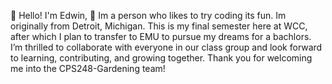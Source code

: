 👋 Hello! I'm Edwin,
👀 Im a person who likes to try coding its fun. Im originally from Detroit, Michigan.
This is my final semester here at WCC, after which I plan to transfer to EMU to pursue my dreams for a bachlors.
I’m thrilled to collaborate with everyone in our class group and look forward to learning, contributing, and growing together.
Thank you for welcoming me into the CPS248-Gardening team!
